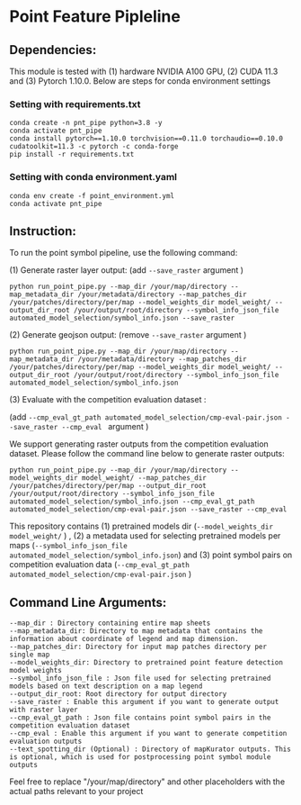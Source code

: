 # Point Feature Pipleline

## Dependencies:

This module is tested with (1) hardware NVIDIA A100 GPU, (2) CUDA 11.3 and (3) Pytorch 1.10.0.
Below are steps for conda environment settings 

### Setting with requirements.txt
```
conda create -n pnt_pipe python=3.8 -y
conda activate pnt_pipe
conda install pytorch==1.10.0 torchvision==0.11.0 torchaudio==0.10.0 cudatoolkit=11.3 -c pytorch -c conda-forge
pip install -r requirements.txt

```

### Setting with conda environment.yaml
```
conda env create -f point_environment.yml
conda activate pnt_pipe
```

## Instruction:

To run the point symbol pipeline, use the following command:

(1) Generate raster layer output: (add ```--save_raster``` argument ) 

``` 
python run_point_pipe.py --map_dir /your/map/directory --map_metadata_dir /your/metadata/directory --map_patches_dir /your/patches/directory/per/map --model_weights_dir model_weight/ --output_dir_root /your/output/root/directory --symbol_info_json_file automated_model_selection/symbol_info.json --save_raster
```
(2) Generate geojson output: (remove ```--save_raster``` argument ) 

``` 
python run_point_pipe.py --map_dir /your/map/directory --map_metadata_dir /your/metadata/directory --map_patches_dir /your/patches/directory/per/map --model_weights_dir model_weight/ --output_dir_root /your/output/root/directory --symbol_info_json_file automated_model_selection/symbol_info.json 
```

(3) Evaluate with the competition evaluation dataset : 

(add ```--cmp_eval_gt_path automated_model_selection/cmp-eval-pair.json --save_raster --cmp_eval ``` argument ) 

We support generating raster outputs from the competition evaluation dataset. Please follow the command line below to generate raster outputs:
``` 
python run_point_pipe.py --map_dir /your/map/directory --model_weights_dir model_weight/ --map_patches_dir /your/patches/directory/per/map --output_dir_root /your/output/root/directory --symbol_info_json_file automated_model_selection/symbol_info.json --cmp_eval_gt_path automated_model_selection/cmp-eval-pair.json --save_raster --cmp_eval
```

This repository contains (1) pretrained models dir  (```--model_weights_dir model_weight/``` ) ,  (2) a metadata used for selecting pretrained models per maps (```--symbol_info_json_file automated_model_selection/symbol_info.json```) and (3) point symbol pairs on competition evaluation data (```--cmp_eval_gt_path automated_model_selection/cmp-eval-pair.json``` )


## Command Line Arguments:

```
--map_dir : Directory containing entire map sheets
--map_metadata_dir: Directory to map metadata that contains the information about coordinate of legend and map dimension. 
--map_patches_dir: Directory for input map patches directory per single map 
--model_weights_dir: Directory to pretrained point feature detection model weights  
--symbol_info_json_file : Json file used for selecting pretrained models based on text description on a map legend 
--output_dir_root: Root directory for output directory
--save_raster : Enable this argument if you want to generate output with raster layer
--cmp_eval_gt_path : Json file contains point symbol pairs in the competition evaluation dataset
--cmp_eval : Enable this argument if you want to generate competition evaluation outputs 
--text_spotting_dir (Optional) : Directory of mapKurator outputs. This is optional, which is used for postprocessing point symbol module outputs

```

<!-- --cropped_legend_dir: Directory to save the cropped legend <br>
--template_dir: Directory to the legend template  <br>
--processed_legend_dir: Directory to save the processed cropped legend  <br> -->

Feel free to replace "/your/map/directory" and other placeholders with the 
actual paths relevant to your project
 
